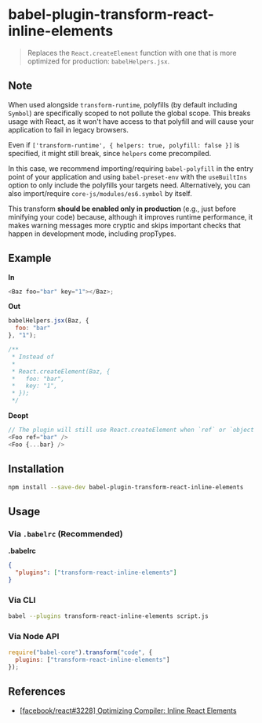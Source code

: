 # babel-plugin-transform-react-inline-elements

> Replaces the `React.createElement` function with one that is more optimized for production: `babelHelpers.jsx`.

## Note

When used alongside `transform-runtime`, polyfills (by default including `Symbol`) are specifically scoped to not pollute the global scope. This breaks usage with React, as it won't have access to that polyfill and will cause your application to fail in legacy browsers.

Even if `['transform-runtime', { helpers: true, polyfill: false }]` is specified, it might still break, since `helpers` come precompiled.

In this case, we recommend importing/requiring `babel-polyfill` in the entry point of your application and using `babel-preset-env` with the `useBuiltIns` option to only include the polyfills your targets need. Alternatively, you can also import/require `core-js/modules/es6.symbol` by itself.

This transform **should be enabled only in production** (e.g., just before minifying your code) because, although it improves runtime performance, it makes warning messages more cryptic and skips important checks that happen in development mode, including propTypes.

## Example

**In**

```javascript
<Baz foo="bar" key="1"></Baz>;
```

**Out**

```javascript
babelHelpers.jsx(Baz, {
  foo: "bar"
}, "1");

/**
 * Instead of
 *
 * React.createElement(Baz, {
 *   foo: "bar",
 *   key: "1",
 * });
 */
```

**Deopt**

```js
// The plugin will still use React.createElement when `ref` or `object rest spread` is used
<Foo ref="bar" />
<Foo {...bar} />
```

## Installation

```sh
npm install --save-dev babel-plugin-transform-react-inline-elements
```

## Usage

### Via `.babelrc` (Recommended)

**.babelrc**

```json
{
  "plugins": ["transform-react-inline-elements"]
}
```

### Via CLI

```sh
babel --plugins transform-react-inline-elements script.js
```

### Via Node API

```javascript
require("babel-core").transform("code", {
  plugins: ["transform-react-inline-elements"]
});
```

## References

* [[facebook/react#3228] Optimizing Compiler: Inline React Elements](https://github.com/facebook/react/issues/3228)
